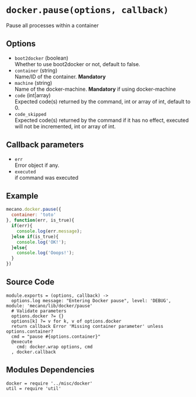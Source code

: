 
# `docker.pause(options, callback)`

Pause all processes within a container

## Options

*   `boot2docker` (boolean)   
    Whether to use boot2docker or not, default to false.   
*   `container` (string)   
    Name/ID of the container. __Mandatory__   
*   `machine` (string)   
    Name of the docker-machine. __Mandatory__ if using docker-machine   
*   `code` (int|array)   
    Expected code(s) returned by the command, int or array of int, default to 0.   
*   `code_skipped`   
    Expected code(s) returned by the command if it has no effect, executed will
    not be incremented, int or array of int.   

## Callback parameters

*   `err`   
    Error object if any.   
*   `executed`   
    if command was executed   

## Example

```javascript
mecano.docker.pause({
  container: 'toto'
}, function(err, is_true){
  if(err){
    console.log(err.message);
  }else if(is_true){
    console.log('OK!');
  }else{
    console.log('Ooops!');
  }
})
```

## Source Code

    module.exports = (options, callback) ->
      options.log message: "Entering Docker pause", level: 'DEBUG', module: 'mecano/lib/docker/pause'
      # Validate parameters
      options.docker ?= {}
      options[k] ?= v for k, v of options.docker
      return callback Error 'Missing container parameter' unless options.container?
      cmd = "pause #{options.container}"
      @execute
        cmd: docker.wrap options, cmd
      , docker.callback

## Modules Dependencies

    docker = require '../misc/docker'
    util = require 'util'
